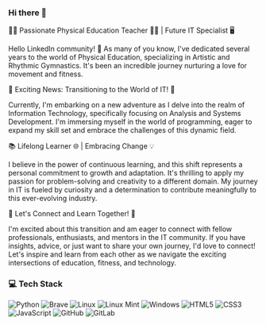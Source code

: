 ### Hi there 👋

🏋️‍♂️ Passionate Physical Education Teacher 🤸‍♂️ | Future IT Specialist 🖥️

Hello LinkedIn community! 👋 As many of you know, I've dedicated several years to the world of Physical Education, specializing in Artistic and Rhythmic Gymnastics. It's been an incredible journey nurturing a love for movement and fitness.

🚀 Exciting News: Transitioning to the World of IT! 🚀

Currently, I'm embarking on a new adventure as I delve into the realm of Information Technology, specifically focusing on Analysis and Systems Development. I'm immersing myself in the world of programming, eager to expand my skill set and embrace the challenges of this dynamic field.

📚 Lifelong Learner 🌐 | Embracing Change 💡

I believe in the power of continuous learning, and this shift represents a personal commitment to growth and adaptation. It's thrilling to apply my passion for problem-solving and creativity to a different domain. My journey in IT is fueled by curiosity and a determination to contribute meaningfully to this ever-evolving industry.

🤝 Let's Connect and Learn Together! 🌟

I'm excited about this transition and am eager to connect with fellow professionals, enthusiasts, and mentors in the IT community. If you have insights, advice, or just want to share your own journey, I'd love to connect! Let's inspire and learn from each other as we navigate the exciting intersections of education, fitness, and technology.

### 💻 Tech Stack
![Python](https://img.shields.io/badge/python-3670A0?style=for-the-badge&logo=python&logoColor=ffdd54) ![Brave](https://img.shields.io/badge/Brave-FB542B?style=for-the-badge&logo=Brave&logoColor=white) ![Linux](https://img.shields.io/badge/Linux-FCC624?style=for-the-badge&logo=linux&logoColor=black) ![Linux Mint](https://img.shields.io/badge/Linux%20Mint-87CF3E?style=for-the-badge&logo=Linux%20Mint&logoColor=white) ![Windows](https://img.shields.io/badge/Windows-0078D6?style=for-the-badge&logo=windows&logoColor=white) ![HTML5](https://img.shields.io/badge/html5-%23E34F26.svg?style=for-the-badge&logo=html5&logoColor=white) ![CSS3](https://img.shields.io/badge/css3-%231572B6.svg?style=for-the-badge&logo=css3&logoColor=white) ![JavaScript](https://img.shields.io/badge/javascript-%23323330.svg?style=for-the-badge&logo=javascript&logoColor=%23F7DF1E) ![GitHub](https://img.shields.io/badge/github-%23121011.svg?style=for-the-badge&logo=github&logoColor=white) ![GitLab](https://img.shields.io/badge/gitlab-%23181717.svg?style=for-the-badge&logo=gitlab&logoColor=white) 
<!--
**GaahZanelato/GaahZanelato** is a ✨ _special_ ✨ repository because its `README.md` (this file) appears on your GitHub profile.

Here are some ideas to get you started:

- 🔭 I’m currently working on ...
- 🌱 I’m currently learning ...
- 👯 I’m looking to collaborate on ...
- 🤔 I’m looking for help with ...
- 💬 Ask me about ...
- 📫 How to reach me: ...
- 😄 Pronouns: ...
- ⚡ Fun fact: ...
-->
